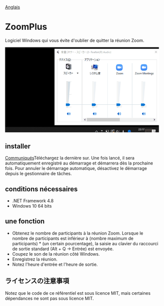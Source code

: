 [Anglais](https://github.com/34j/ZoomCloser/blob/master/README.en.md)

# ZoomPlus

Logiciel Windows qui vous évite d'oublier de quitter la réunion Zoom.

![Sample Gif](https://github.com/34j/ZoomCloser/blob/master/ExampleFast.gif)

## installer

[Communiqués](https://github.com/34j/ZoomCloser/releases)Téléchargez la dernière sur.
Une fois lancé, il sera automatiquement enregistré au démarrage et démarrera dès la prochaine fois. Pour annuler le démarrage automatique, désactivez le démarrage depuis le gestionnaire de tâches.

## conditions nécessaires

-   .NET Framework 4.8
-   Windows 10 64 bits

## une fonction

-   Obtenez le nombre de participants à la réunion Zoom. Lorsque le nombre de participants est inférieur à (nombre maximum de participants) \* (un certain pourcentage), la saisie au clavier du raccourci de sortie standard (Alt + Q → Entrée) est envoyée.
-   Coupez le son de la réunion côté Windows.
-   Enregistrez la réunion.
-   Notez l'heure d'entrée et l'heure de sortie.

## ライセンスの注意事項

Notez que le code de ce référentiel est sous licence MIT, mais certaines dépendances ne sont pas sous licence MIT.
